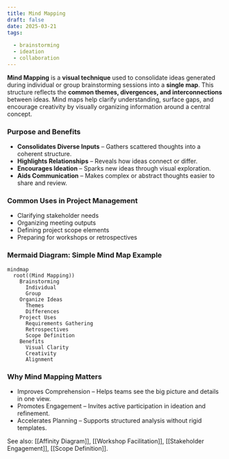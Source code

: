 ```yaml
---
title: Mind Mapping  
draft: false
date: 2025-03-21  
tags:  
    
  - brainstorming  
  - ideation  
  - collaboration  
---
```


**Mind Mapping** is a **visual technique** used to consolidate ideas generated during individual or group brainstorming sessions into a **single map**. This structure reflects the **common themes, divergences, and interconnections** between ideas. Mind maps help clarify understanding, surface gaps, and encourage creativity by visually organizing information around a central concept.

### **Purpose and Benefits**
- **Consolidates Diverse Inputs** – Gathers scattered thoughts into a coherent structure.
- **Highlights Relationships** – Reveals how ideas connect or differ.
- **Encourages Ideation** – Sparks new ideas through visual exploration.
- **Aids Communication** – Makes complex or abstract thoughts easier to share and review.

### **Common Uses in Project Management**
- Clarifying stakeholder needs
- Organizing meeting outputs
- Defining project scope elements
- Preparing for workshops or retrospectives

### **Mermaid Diagram: Simple Mind Map Example**
```mermaid
mindmap
  root((Mind Mapping))
    Brainstorming
      Individual
      Group
    Organize Ideas
      Themes
      Differences
    Project Uses
      Requirements Gathering
      Retrospectives
      Scope Definition
    Benefits
      Visual Clarity
      Creativity
      Alignment
```

### Why Mind Mapping Matters

- Improves Comprehension – Helps teams see the big picture and details in one view.
- Promotes Engagement – Invites active participation in ideation and refinement.
- Accelerates Planning – Supports structured analysis without rigid templates.

See also: [[Affinity Diagram]], [[Workshop Facilitation]], [[Stakeholder Engagement]], [[Scope Definition]].
